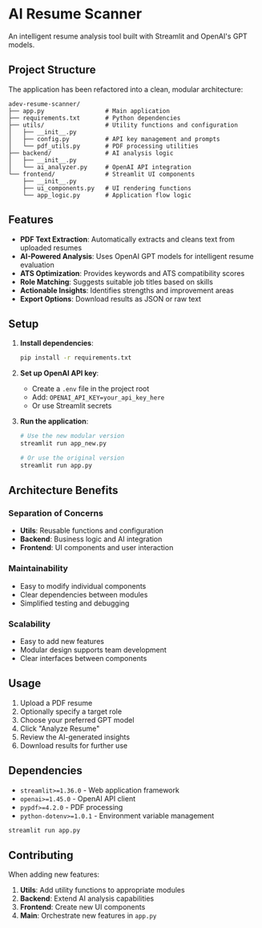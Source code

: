 # AI Resume Scanner

An intelligent resume analysis tool built with Streamlit and OpenAI's GPT models.

## Project Structure

The application has been refactored into a clean, modular architecture:

```
adev-resume-scanner/
├── app.py                 # Main application
├── requirements.txt       # Python dependencies
├── utils/                 # Utility functions and configuration
│   ├── __init__.py
│   ├── config.py          # API key management and prompts
│   └── pdf_utils.py       # PDF processing utilities
├── backend/               # AI analysis logic
│   ├── __init__.py
│   └── ai_analyzer.py     # OpenAI API integration
└── frontend/              # Streamlit UI components
    ├── __init__.py
    ├── ui_components.py   # UI rendering functions
    └── app_logic.py       # Application flow logic
```

## Features

-   **PDF Text Extraction**: Automatically extracts and cleans text from uploaded resumes
-   **AI-Powered Analysis**: Uses OpenAI GPT models for intelligent resume evaluation
-   **ATS Optimization**: Provides keywords and ATS compatibility scores
-   **Role Matching**: Suggests suitable job titles based on skills
-   **Actionable Insights**: Identifies strengths and improvement areas
-   **Export Options**: Download results as JSON or raw text

## Setup

1. **Install dependencies**:

    ```bash
    pip install -r requirements.txt
    ```

2. **Set up OpenAI API key**:

    - Create a `.env` file in the project root
    - Add: `OPENAI_API_KEY=your_api_key_here`
    - Or use Streamlit secrets

3. **Run the application**:

    ```bash
    # Use the new modular version
    streamlit run app_new.py

    # Or use the original version
    streamlit run app.py
    ```

## Architecture Benefits

### **Separation of Concerns**

-   **Utils**: Reusable functions and configuration
-   **Backend**: Business logic and AI integration
-   **Frontend**: UI components and user interaction

### **Maintainability**

-   Easy to modify individual components
-   Clear dependencies between modules
-   Simplified testing and debugging

### **Scalability**

-   Easy to add new features
-   Modular design supports team development
-   Clear interfaces between components

## Usage

1. Upload a PDF resume
2. Optionally specify a target role
3. Choose your preferred GPT model
4. Click "Analyze Resume"
5. Review the AI-generated insights
6. Download results for further use

## Dependencies

-   `streamlit>=1.36.0` - Web application framework
-   `openai>=1.45.0` - OpenAI API client
-   `pypdf>=4.2.0` - PDF processing
-   `python-dotenv>=1.0.1` - Environment variable management

```bash
streamlit run app.py
```

## Contributing

When adding new features:

1. **Utils**: Add utility functions to appropriate modules
2. **Backend**: Extend AI analysis capabilities
3. **Frontend**: Create new UI components
4. **Main**: Orchestrate new features in `app.py`
